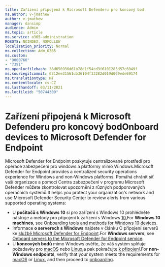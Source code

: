```yaml
---
title: Zařízení připojená k Microsoft Defenderu pro koncový bod
ms.author: v-jmathew
author: v-jmathew
manager: dansimp
audience: Admin
ms.topic: article
ms.service: o365-administration
ROBOTS: NOINDEX, NOFOLLOW
localization_priority: Normal
ms.collection: Adm_O365
ms.custom:
- "9000760"
- "7391"
ms.openlocfilehash: 38d650936d61b78d1f54cd3f6101283d57c6949f
ms.sourcegitcommit: 6312ee31561db36104f32282d019d069ede69174
ms.translationtype: MT
ms.contentlocale: cs-CZ
ms.lasthandoff: 03/11/2021
ms.locfileid: "50744309"
---
```

# <a name="onboard-devices-to-microsoft-defender-for-endpoint"></a><span data-ttu-id="83a17-102">Zařízení připojená k Microsoft Defenderu pro koncový bod</span><span class="sxs-lookup"><span data-stu-id="83a17-102">Onboard devices to Microsoft Defender for Endpoint</span></span>

<span data-ttu-id="83a17-103">Microsoft Defender for Endpoint poskytuje centralizované prostředí pro operace zabezpečení pro windows a platformy mimo Windows.</span><span class="sxs-lookup"><span data-stu-id="83a17-103">Microsoft Defender for Endpoint provides a centralized security operations experience for Windows and non-Windows platforms.</span></span> <span data-ttu-id="83a17-104">Pomáhá chránit síť vaší organizace a pomocí Centra zabezpečení v programu Microsoft Defender můžete zkontrolovat upozornění z různých podporovaných operačních systémů:</span><span class="sxs-lookup"><span data-stu-id="83a17-104">It helps you protect your organization's network and use Microsoft Defender Security Center to review alerts from various supported operating systems:</span></span>

- <span data-ttu-id="83a17-105">U **počítačů s Windows 10** si pro zařízení s Windows 10 prohlédněte nástroje a metody pro připojení k zařízení s Windows [10.](https://go.microsoft.com/fwlink/?linkid=2143460)</span><span class="sxs-lookup"><span data-stu-id="83a17-105">For **Windows 10 machines**, see [Onboarding tools and methods for Windows 10 devices](https://go.microsoft.com/fwlink/?linkid=2143460).</span></span>
- <span data-ttu-id="83a17-106">Informace **o serverech s Windows** najdete v článku O připojení serverů ke [službě Microsoft Defender for Endpoint](https://go.microsoft.com/fwlink/?linkid=2143627).</span><span class="sxs-lookup"><span data-stu-id="83a17-106">For **Windows servers**, see [Onboard servers to the Microsoft Defender for Endpoint service](https://go.microsoft.com/fwlink/?linkid=2143627).</span></span>
- <span data-ttu-id="83a17-107">U **koncových bodů** mimo Windows ověřte, že váš systém splňuje požadavky pro [macOS](https://go.microsoft.com/fwlink/?linkid=2143461) nebo [Linux,](https://go.microsoft.com/fwlink/?linkid=2143462)a pak pokračujte [k připojení](https://go.microsoft.com/fwlink/?linkid=2143628).</span><span class="sxs-lookup"><span data-stu-id="83a17-107">For **non-Windows endpoints**, verify that your system meets the requirements for [macOS](https://go.microsoft.com/fwlink/?linkid=2143461) or [Linux](https://go.microsoft.com/fwlink/?linkid=2143462), and then proceed to [onboarding](https://go.microsoft.com/fwlink/?linkid=2143628).</span></span>
